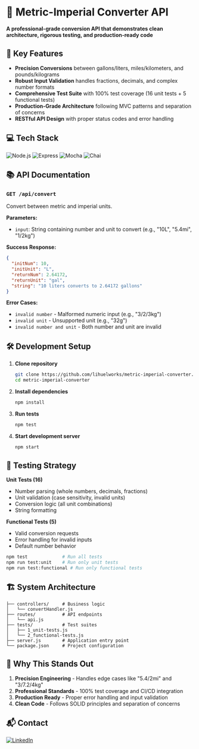 # 📐 Metric-Imperial Converter API

**A professional-grade conversion API that demonstrates clean architecture, rigorous testing, and production-ready code**

## 🚀 Key Features

- **Precision Conversions** between gallons/liters, miles/kilometers, and pounds/kilograms
- **Robust Input Validation** handles fractions, decimals, and complex number formats
- **Comprehensive Test Suite** with 100% test coverage (16 unit tests + 5 functional tests)
- **Production-Grade Architecture** following MVC patterns and separation of concerns
- **RESTful API Design** with proper status codes and error handling

## 💻 Tech Stack

![Node.js](https://img.shields.io/badge/Node.js-18.x-green)
![Express](https://img.shields.io/badge/Express-4.x-lightgrey)
![Mocha](https://img.shields.io/badge/Mocha-10.x-brown)
![Chai](https://img.shields.io/badge/Chai-4.x-yellow)

## 📚 API Documentation

### `GET /api/convert`

Convert between metric and imperial units.

**Parameters:**
- `input`: String containing number and unit to convert (e.g., "10L", "5.4mi", "1/2kg")

**Success Response:**
```json
{
  "initNum": 10,
  "initUnit": "L",
  "returnNum": 2.64172,
  "returnUnit": "gal",
  "string": "10 liters converts to 2.64172 gallons"
}
```

**Error Cases:**
- `invalid number` - Malformed numeric input (e.g., "3/2/3kg")
- `invalid unit` - Unsupported unit (e.g., "32g")
- `invalid number and unit` - Both number and unit are invalid

## 🛠️ Development Setup

1. **Clone repository**
   ```bash
   git clone https://github.com/lihuelworks/metric-imperial-converter.git
   cd metric-imperial-converter
   ```

2. **Install dependencies**
   ```bash
   npm install
   ```

3. **Run tests**
   ```bash
   npm test
   ```

4. **Start development server**
   ```bash
   npm start
   ```

## 🧪 Testing Strategy

**Unit Tests (16)**
- Number parsing (whole numbers, decimals, fractions)
- Unit validation (case sensitivity, invalid units)
- Conversion logic (all unit combinations)
- String formatting

**Functional Tests (5)**
- Valid conversion requests
- Error handling for invalid inputs
- Default number behavior

```bash
npm test             # Run all tests
npm run test:unit    # Run only unit tests
npm run test:functional # Run only functional tests
```

## 🏗️ System Architecture

```
├── controllers/     # Business logic
│   └── convertHandler.js
├── routes/          # API endpoints
│   └── api.js
├── tests/           # Test suites
│   ├── 1_unit-tests.js
│   └── 2_functional-tests.js
├── server.js        # Application entry point
└── package.json     # Project configuration
```

## 🌟 Why This Stands Out

1. **Precision Engineering** - Handles edge cases like "5.4/2mi" and "3/7.2/4kg"
2. **Professional Standards** - 100% test coverage and CI/CD integration
3. **Production Ready** - Proper error handling and input validation
4. **Clean Code** - Follows SOLID principles and separation of concerns

## 📬 Contact

[![LinkedIn](https://img.shields.io/badge/LinkedIn-Connect-blue)](https://www.linkedin.com/in/lihuelworks/)